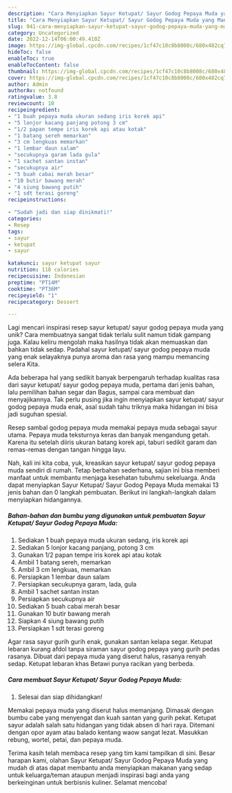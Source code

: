 ```yaml
---
description: "Cara Menyiapkan Sayur Ketupat/ Sayur Godog Pepaya Muda yang Mantap"
title: "Cara Menyiapkan Sayur Ketupat/ Sayur Godog Pepaya Muda yang Mantap"
slug: 941-cara-menyiapkan-sayur-ketupat-sayur-godog-pepaya-muda-yang-mantap
category: Uncategorized
date: 2022-12-14T06:00:49.410Z
image: https://img-global.cpcdn.com/recipes/1cf47c10c8b8008c/680x482cq70/sayur-ketupat-sayur-godog-pepaya-muda-foto-resep-utama.jpg
hideToc: false
enableToc: true
enableTocContent: false
thumbnail: https://img-global.cpcdn.com/recipes/1cf47c10c8b8008c/680x482cq70/sayur-ketupat-sayur-godog-pepaya-muda-foto-resep-utama.jpg
cover: https://img-global.cpcdn.com/recipes/1cf47c10c8b8008c/680x482cq70/sayur-ketupat-sayur-godog-pepaya-muda-foto-resep-utama.jpg
author: Admin
authorAv: notfound
ratingvalue: 3.8
reviewcount: 10
recipeingredient:
- "1 buah pepaya muda ukuran sedang iris korek api"
- "5 lonjor kacang panjang potong 3 cm"
- "1/2 papan tempe iris korek api atau kotak"
- "1 batang sereh memarkan"
- "3 cm lengkuas memarkan"
- "1 lembar daun salam"
- "secukupnya garam lada gula"
- "1 sachet santan instan"
- "secukupnya air"
- "5 buah cabai merah besar"
- "10 butir bawang merah"
- "4 siung bawang putih"
- "1 sdt terasi goreng"
recipeinstructions:

- "Sudah jadi dan siap dinikmati!"
categories:
- Resep
tags:
- sayur
- ketupat
- sayur

katakunci: sayur ketupat sayur 
nutrition: 118 calories
recipecuisine: Indonesian
preptime: "PT14M"
cooktime: "PT36M"
recipeyield: "1"
recipecategory: Dessert

---
```





Lagi mencari inspirasi resep sayur ketupat/ sayur godog pepaya muda yang unik? Cara membuatnya sangat tidak terlalu sulit namun tidak gampang juga. Kalau keliru mengolah maka hasilnya tidak akan memuaskan dan bahkan tidak sedap. Padahal sayur ketupat/ sayur godog pepaya muda yang enak selayaknya punya aroma dan rasa yang mampu memancing selera Kita.





Ada beberapa hal yang sedikit banyak berpengaruh terhadap kualitas rasa dari sayur ketupat/ sayur godog pepaya muda, pertama dari jenis bahan, lalu pemilihan bahan segar dan Bagus, sampai cara membuat dan menyajikannya. Tak perlu pusing jika ingin menyiapkan sayur ketupat/ sayur godog pepaya muda enak,      asal sudah tahu triknya maka hidangan ini bisa jadi suguhan spesial.














Resep sambal godog pepaya muda memakai pepaya muda sebagai sayur utama. Pepaya muda teksturnya keras dan banyak mengandung getah. Karena itu setelah diiris ukuran batang korek api, taburi sedikit garam dan remas-remas dengan tangan hingga layu.






Nah, kali ini kita coba, yuk, kreasikan sayur ketupat/ sayur godog pepaya muda sendiri di rumah. Tetap berbahan sederhana, sajian ini bisa memberi manfaat untuk membantu menjaga kesehatan tubuhmu sekeluarga. Anda dapat menyiapkan Sayur Ketupat/ Sayur Godog Pepaya Muda memakai 13 jenis bahan dan 0 langkah pembuatan. Berikut ini langkah-langkah dalam menyiapkan hidangannya.

<!--inarticleads1-->

##### Bahan-bahan dan bumbu yang digunakan untuk pembuatan Sayur Ketupat/ Sayur Godog Pepaya Muda:

1. Sediakan 1 buah pepaya muda ukuran sedang, iris korek api
1. Sediakan 5 lonjor kacang panjang, potong 3 cm
1. Gunakan 1/2 papan tempe iris korek api atau kotak
1. Ambil 1 batang sereh, memarkan
1. Ambil 3 cm lengkuas, memarkan
1. Persiapkan 1 lembar daun salam
1. Persiapkan secukupnya garam, lada, gula
1. Ambil 1 sachet santan instan
1. Persiapkan secukupnya air
1. Sediakan 5 buah cabai merah besar
1. Gunakan 10 butir bawang merah
1. Siapkan 4 siung bawang putih
1. Persiapkan 1 sdt terasi goreng


Agar rasa sayur gurih gurih enak, gunakan santan kelapa segar. Ketupat lebaran kurang afdol tanpa siraman sayur godog pepaya yang gurih pedas rasanya. Dibuat dari pepaya muda yang diserut halus, rasanya renyah sedap. Ketupat lebaran khas Betawi punya racikan yang berbeda. 

<!--inarticleads2-->

##### Cara membuat Sayur Ketupat/ Sayur Godog Pepaya Muda:


1. Selesai dan siap dihidangkan!

Memakai pepaya muda yang diserut halus memanjang. Dimasak dengan bumbu cabe yang menyengat dan kuah santan yang gurih pekat. Ketupat sayur adalah salah satu hidangan yang tidak absen di hari raya. Ditemani dengan opor ayam atau balado kentang waow sangat lezat. Masukkan rebung, wortel, petai, dan pepaya muda. 

Terima kasih telah membaca resep yang tim kami tampilkan di sini. Besar harapan kami, olahan Sayur Ketupat/ Sayur Godog Pepaya Muda yang mudah di atas dapat membantu anda menyiapkan makanan yang sedap untuk keluarga/teman ataupun menjadi inspirasi bagi anda yang berkeinginan untuk berbisnis kuliner. Selamat mencoba!
